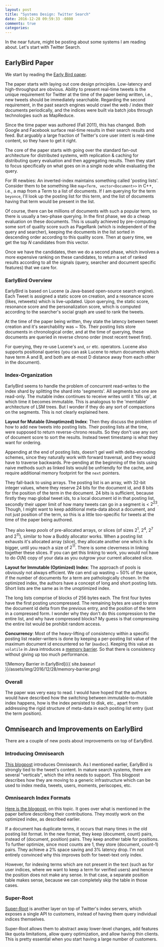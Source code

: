 ```yaml
---
layout: post
title: "Systems Design: Twitter Search"
date: 2016-12-28 09:59:33 -0800
comments: true
categories:
---
```


In the near future, might be posting about some systems I am reading about. Let's start with Twitter Search.

## EarlyBird Paper

We start by reading the <a href="https://www.umiacs.umd.edu/~jimmylin/publications/Busch_etal_ICDE2012.pdf" target="_blank">Early Bird paper</a>.

The paper starts with laying out core design principles. Low-latency and high-throughput are obvious. Ability to present real-time tweets is the unique requirement for Twitter at the time of the paper being written, i.e., new tweets should be immediately searchable. Regarding the second requirement, in the past search engines would crawl the web / index their documents periodically, and the indices were built via batch jobs through technologies such as MapReduce.

Since the time paper was authored (Fall 2011), this has changed. Both Google and Facebook surface real-time results in their search results and feed. But arguably a large fraction of Twitter's core user intent is real-time content, so they have to get it right.

The core of the paper starts with going over the standard fan-out architecture for distributed systems, with replication & caching for distributing query evaluation and then aggregating results. Then they start to focus specifically on what goes on in a single node while evaluating the query.

For IR newbies: An inverted-index maintains something called 'posting lists'. Consider them to be something like `map<Term, vector<Document>>` in C++, i.e., a map from a Term to a list of documents. If I am querying for the term `beyonce`, I'll look up the posting list for this term, and the list of documents having that term would be present in the list.

Of course, there can be millions of documents with such a popular term, so there is usually a two-phase querying. In the first phase, we do a cheap evaluation on these documents. This is usually achieved by pre-computing some sort of quality score such as PageRank (which is independent of the query and searcher), keeping the documents in the list sorted in descending order according to this quality score. Then at query time, we get the top $N$ candidates from this vector.

Once we have the candidates, then we do a second phase, which involves a more expensive ranking on these candidates, to return a set of ranked results according to all the signals (query, searcher and document specific features) that we care for.

### EarlyBird Overview
EarlyBird is based on Lucene (a Java-based open-source search engine). Each Tweet is assigned a static score on creation, and a resonance score (likes, retweets) which is live-updated. Upon querying, the static score, resonance score and the personalization score, which is computed according to the searcher's social graph are used to rank the tweets.

At the time of the paper being written, they state the latency between tweet creation and it's searchability was ~ 10s. Their posting lists store documents in chronological order, and at the time of querying, these documents are queried in reverse chrono order (most recent tweet first).

For querying, they re-use Lucene's `and`, `or` etc. operators. Lucene also supports positional queries (you can ask Lucene to return documents which have term A and B, and both are at-most D distance away from each other in the document).

### Index-Organization
EarlyBird seems to handle the problem of concurrent read-writes to the index shard by splitting the shard into 'segments'. All segments but one are read-only. The mutable index continues to receive writes until it 'fills up', at which time it becomes immutable. This is analogous to the 'memtable' architecture of LSM trees. But I wonder if they do any sort of compactions on the segments. This is not clearly explained here.

**Layout for Mutable (Unoptimzed) Index**:
Then they discuss the problem of how to add new tweets into posting lists. Their posting lists at the time, were supposed to return reverse-chrono results. So they don't use any sort of document score to sort the results. Instead tweet timestamp is what they want for ordering.

Appending at the end of posting lists, doesn't gel well with delta-encoding schemes, since they naturally work with forward traversal, and they would have to traverse backwards. Pre-pending at the beginning of the lists using naive methods such as linked lists would be unfriendly for the cache, and require additional memory footprint for the `next` pointers.

They fall-back to using arrays. The posting list is an array, with 32-bit integer values, where they reserve 24 bits for the document id, and 8 bits for the position of the term in the document. 24 bits is sufficient, because firstly they map global tweet ids, to a local document id in that posting list, secondly their upper limit of how many tweets can go in a segment is < $2^{23}$. Though, I might want to keep additional meta-data about a document, and not just position of the term, so this is a little too-specific for tweets at the time of the paper being authored.

They also keep *pools* of pre-allocated arrays, or slices (of sizes $2^1$, $2^4$, $2^7$ and $2^{11}$), similar to how a Buddy allocator works. When a posting list exhausts it's allocated array (slice), they allocate another one which is 8x bigger, until you reach a size of $2^{11}$. There is some cleverness in linking together these slices. If you can get this linking to work, you would not have to do $O(N)$ copy of your data as you outgrow your current allocated slice.

**Layout for Immutable (Optimized) Index**:
The approach of pools is obviously not always efficient. We can end up wasting ~ 50% of the space, if the number of documents for a term are pathologically chosen. In the optimized index, the authors have a concept of long and short posting lists. Short lists are the same as in the unoptimized index.

The long lists comprise of blocks of 256 bytes each. The first four bytes have the first posting uncompressed. The remaining bytes are used to store the document id delta from the previous entry, and the position of the term in a compressed form. I wonder why they don't do this compression to the entire list, and why have compressed blocks? My guess is that compressing the entire list would be prohibit random access.

**Concurrency**:
Most of the heavy-lifting of consistency within a specific posting list reader-writers is done by keeping a per-posting list value of the maximum document id encountered so far (`maxDoc`). Keeping this value as `volatile` in Java introduces a <a href="https://en.wikipedia.org/wiki/Memory_barrier" target="_blank">memory barrier</a>. So that there is consistency without giving up too much performance.

<!-- center -->
![Memory Barrier in EarlyBird]({{ site.baseurl }}/assets/img/2016/12/28/memory-barrier.png)

### Overall
The paper was very easy to read. I would have hoped that the authors would have described how the switching between immutable-to-mutable index happens, how is the index persisted to disk, etc., apart from addressing the rigid structure of meta-data in each posting list entry (just the term position).


## Omnisearch and Improvements on EarlyBird

There are a couple of new posts about improvements on top of EarlyBird.

### Introducing Omnisearch
<a href="https://blog.twitter.com/2016/introducing-omnisearch" target="_blank">This blogpost</a> introduces Omnisearch. As I mentioned earlier, EarlyBird is strongly tied to the tweet's content. In mature search systems, there are several "verticals", which the infra needs to support. This blogpost describes how they are moving to a generic infrastructure which can be used to index media, tweets, users, moments, periscopes, etc.

### Omnisearch Index Formats

<a href="https://blog.twitter.com/2016/omnisearch-index-formats" target="_blank">Here is the blogpost</a>, on this topic. It goes over what is mentioned in the paper before describing their contributions. They mostly work on the optimized index, as described earlier.

If a document has duplicate terms, it occurs that many times in the old posting list format. In the new format, they keep (document, count) pairs, instead of (document, position) pairs. They keep another table for positions. To further optimize, since most counts are 1, they store (document, count-1) pairs. They achieve a 2% space saving and 3% latency drop. I'm not entirely convinced why this improves both for tweet-text only index.

However, for indexing terms which are not present in the text (such as for user indices, where we want to keep a term for verified users) and hence the position does not make any sense. In that case, a separate position table makes sense, because we can completely skip the table in those cases.

### Super-Root
<a href="https://blog.twitter.com/2016/superroot-launching-a-high-sla-production-service-at-twitter" target="_blank">Super-Root</a> is another layer on top of Twitter's index servers, which exposes a single API to customers, instead of having them query individual indices themselves.

Super-Root allows them to abstract away lower-level changes, add features like quota limitations, allow query optimization, and allow having thin clients. This is pretty essential when you start having a large number of customers.
